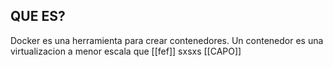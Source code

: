 ## QUE ES?

Docker es una herramienta para crear contenedores. Un contenedor es una virtualizacion a menor escala que [[fef]] sxsxs [[CAPO]]
